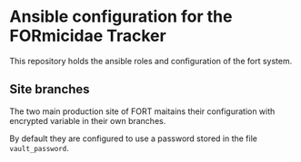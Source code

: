 # Ansible configuration for the FORmicidae Tracker

This repository holds the ansible roles and configuration of the fort system.



## Site branches

The two main production site of FORT maitains their configuration with
encrypted variable in their own branches.

By default they are configured to use a password stored in the file
`vault_password`.
